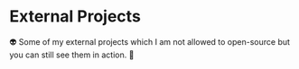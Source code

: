 # External Projects
👽 Some of my external projects which I am not allowed to open-source but you can still see them in action. 🤖
